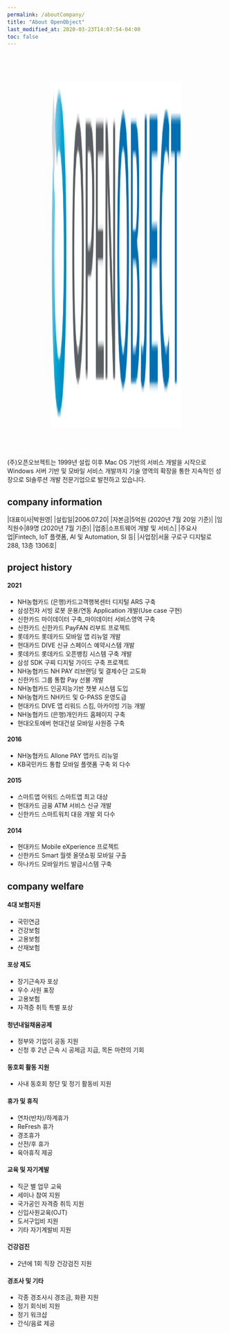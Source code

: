 ```yaml
---
permalink: /aboutCompany/
title: "About OpenObject"
last_modified_at: 2020-03-23T14:07:54-04:00
toc: false
---
```


<br/><br/><br/>
<center><img src="/assets/images/about/openobject-log.png" width="300" height="800"/></center>
<br/><br/><br/>


(주)오픈오브젝트는 1999년 설립 이후 Mac OS 기반의 서비스 개발을 시작으로 Windows 서버 기반 및 모바일 서비스 개발까지
기술 영역의 확장을 통한 지속적인 성장으로 SI솔루션 개발 전문기업으로 발전하고 있습니다.


## company information

|대표이사|박원영|
|설립일|2006.07.20|
|자본금|5억원 (2020년 7월 20일 기준)|
|임직원수|89명 (2020년 7월 기준)|
|업종|소프트웨어 개발 및 서비스|
|주요사업|Fintech, IoT 플랫폼, AI 및 Automation, SI 등|
|사업장|서울 구로구 디지털로 288, 13층 1306호|


## project history

#### 2021

- NH농협카드 (은행)카드고객행복센터 디지털 ARS 구축
- 삼성전자 서빙 로봇 운용/연동 Application 개발(Use case 구현)
- 신한카드 마이데이터 구축_마이데이터 서비스영역 구축
- 신한카드 신한카드 PayFAN 리부트 프로젝트
- 롯데카드 롯데카드 모바일 앱 리뉴얼 개발
- 현대카드 DIVE 신규 스페이스 예약시스템 개발
- 롯데카드 롯데카드 오픈뱅킹 시스템 구축 개발
- 삼성 SDK 구찌 디지털 가이드 구축 프로젝트
- NH농협카드 NH PAY 리브랜딩 및 결제수단 고도화
- 신한카드 그룹 통합 Pay 선불 개발
- NH농협카드 인공지능기반 챗봇 시스템 도입
- NH농협카드 NH카드 및 G-PASS 운영도급
- 현대카드 DIVE 앱 리워드 스킴, 아카이빙 기능 개발
- NH농협카드 (은행)개인카드 홈페이지 구축
- 현대오토에버 현대건설 모바일 사원증 구축


#### 2016

- NH농협카드 Allone PAY 앱카드 리뉴얼
- KB국민카드 통합 모바일 플랫폼 구축 외 다수

#### 2015

- 스마트앱 어워드 스마트앱 최고 대상
- 현대카드 금융 ATM 서비스 신규 개발
- 신한카드 스마트워치 대응 개발 외 다수

#### 2014

- 현대카드 Mobile eXperience 프로젝트
- 신한카드 Smart 월렛 올댓쇼핑 모바일 구출
- 하나카드 모바일카드 발급시스템 구축


## company welfare

#### 4대 보험지원
- 국민연금
- 건강보험
- 고용보험
- 산재보험


#### 포상 제도
- 장기근속자 포상
- 우수 사원 표장
- 고용보험
- 자격증 취득 특별 포상


#### 청년내일채움공제
- 정부와 기업이 공동 지원
- 신청 후 2년 근속 시 공제금 지급, 목돈 마련의 기회


#### 동호회 활동 지원
- 사내 동호회 창단 및 정기 활동비 지원


#### 휴가 및 휴직
- 연차(반차)/하계휴가
- ReFresh 휴가
- 경조휴가
- 산전/후 휴가
- 육아휴직 제공


#### 교육 및 자기계발
- 직군 별 업무 교육
- 세미나 참여 지원
- 국가공인 자격증 취득 지원
- 신입사원교육(OJT)
- 도서구입비 지원
- 기타 자기계발비 지원


#### 건강검진
- 2년에 1회 직장 건강검진 지원


#### 경조사 및 기타
- 각종 경조사시 경조금, 화환 지원
- 정기 회식비 지원
- 정기 워크샵
- 간식/음료 제공












